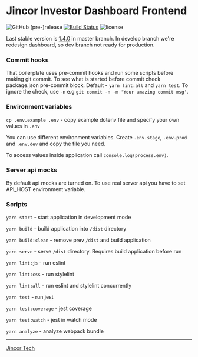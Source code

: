 # Jincor Investor Dashboard Frontend

![GitHub (pre-)release](https://img.shields.io/github/release/secret-tech/frontend-ico-dashboard/all.svg)
[![Build Status](https://travis-ci.org/secret-tech/frontend-ico-dashboard.svg?branch=develop)](https://travis-ci.org/secret-tech/frontend-ico-dashboard)
![license](https://img.shields.io/github/license/secret-tech/frontend-ico-dashboard.svg)

Last stable version is [1.4.0](https://github.com/secret-tech/frontend-ico-dashboard/releases/tag/v1.4.0) in master branch. In develop branch we're redesign dashboard, so dev branch not ready for production.

### Commit hooks

That boilerplate uses pre-commit hooks and run some scripts before making git commit. To see what is started before commit check package.json pre-commit block. Default - `yarn lint:all` and `yarn test`. To ignore the check, use `-n` e.g `git commit -n -m 'Your amazing commit msg'`.

### Environment variables

``cp .env.example .env`` - copy example dotenv file and specify your own values in `.env`

You can use different environment variables. Create `.env.stage`, `.env.prod` and `.env.dev` and copy the file you need.

To access values inside application call `console.log(process.env)`.

### Server api mocks

By default api mocks are turned on. To use real server api you have to set API_HOST environment variable.

### Scripts

``yarn start`` - start application in development mode

``yarn build`` - build application into `/dist` directory

``yarn build:clean`` - remove prev `/dist` and build application

``yarn serve`` - serve `/dist` directory. Requires build application before run

``yarn lint:js`` - run eslint

``yarn lint:css`` - run stylelint

``yarn lint:all`` - run eslint and stylelint concurrently

``yarn test`` - run jest

``yarn test:coverage`` - jest coverage

``yarn test:watch`` - jest in watch mode

``yarn analyze`` - analyze webpack bundle

______________________________

[Jincor Tech]( https://github.com/JincorTech)
